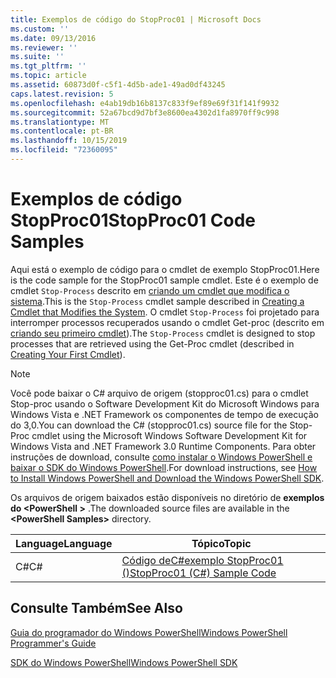 ```yaml
---
title: Exemplos de código do StopProc01 | Microsoft Docs
ms.custom: ''
ms.date: 09/13/2016
ms.reviewer: ''
ms.suite: ''
ms.tgt_pltfrm: ''
ms.topic: article
ms.assetid: 60873d0f-c5f1-4d5b-ade1-49ad0df43245
caps.latest.revision: 5
ms.openlocfilehash: e4ab19db16b8137c833f9ef89e69f31f141f9932
ms.sourcegitcommit: 52a67bcd9d7bf3e8600ea4302d1fa8970ff9c998
ms.translationtype: MT
ms.contentlocale: pt-BR
ms.lasthandoff: 10/15/2019
ms.locfileid: "72360095"
---
```

# <a name="stopproc01-code-samples"></a><span data-ttu-id="83c2c-102">Exemplos de código StopProc01</span><span class="sxs-lookup"><span data-stu-id="83c2c-102">StopProc01 Code Samples</span></span>

<span data-ttu-id="83c2c-103">Aqui está o exemplo de código para o cmdlet de exemplo StopProc01.</span><span class="sxs-lookup"><span data-stu-id="83c2c-103">Here is the code sample for the StopProc01 sample cmdlet.</span></span> <span data-ttu-id="83c2c-104">Este é o exemplo de cmdlet `Stop-Process` descrito em [criando um cmdlet que modifica o sistema](../cmdlet/creating-a-cmdlet-that-modifies-the-system.md).</span><span class="sxs-lookup"><span data-stu-id="83c2c-104">This is the `Stop-Process` cmdlet sample described in [Creating a Cmdlet that Modifies the System](../cmdlet/creating-a-cmdlet-that-modifies-the-system.md).</span></span> <span data-ttu-id="83c2c-105">O cmdlet `Stop-Process` foi projetado para interromper processos recuperados usando o cmdlet Get-proc (descrito em [criando seu primeiro cmdlet](../cmdlet/creating-a-cmdlet-without-parameters.md)).</span><span class="sxs-lookup"><span data-stu-id="83c2c-105">The `Stop-Process` cmdlet is designed to stop processes that are retrieved using the Get-Proc cmdlet (described in [Creating Your First Cmdlet](../cmdlet/creating-a-cmdlet-without-parameters.md)).</span></span>

> [!NOTE]
> <span data-ttu-id="83c2c-106">Você pode baixar o C# arquivo de origem (stopproc01.cs) para o cmdlet Stop-proc usando o Software Development Kit do Microsoft Windows para Windows Vista e .NET Framework os componentes de tempo de execução do 3,0.</span><span class="sxs-lookup"><span data-stu-id="83c2c-106">You can download the C# (stopproc01.cs) source file for the Stop-Proc cmdlet using the Microsoft Windows Software Development Kit for Windows Vista and .NET Framework 3.0 Runtime Components.</span></span> <span data-ttu-id="83c2c-107">Para obter instruções de download, consulte [como instalar o Windows PowerShell e baixar o SDK do Windows PowerShell](/powershell/developer/installing-the-windows-powershell-sdk).</span><span class="sxs-lookup"><span data-stu-id="83c2c-107">For download instructions, see [How to Install Windows PowerShell and Download the Windows PowerShell SDK](/powershell/developer/installing-the-windows-powershell-sdk).</span></span>
>
> <span data-ttu-id="83c2c-108">Os arquivos de origem baixados estão disponíveis no diretório de **exemplos do \<PowerShell >** .</span><span class="sxs-lookup"><span data-stu-id="83c2c-108">The downloaded source files are available in the **\<PowerShell Samples>** directory.</span></span>

|<span data-ttu-id="83c2c-109">Language</span><span class="sxs-lookup"><span data-stu-id="83c2c-109">Language</span></span>|<span data-ttu-id="83c2c-110">Tópico</span><span class="sxs-lookup"><span data-stu-id="83c2c-110">Topic</span></span>|
|--------------|-----------|
|<span data-ttu-id="83c2c-111">C#</span><span class="sxs-lookup"><span data-stu-id="83c2c-111">C#</span></span>|[<span data-ttu-id="83c2c-112">Código deC#exemplo StopProc01 ()</span><span class="sxs-lookup"><span data-stu-id="83c2c-112">StopProc01 (C#) Sample Code</span></span>](./stopproc01-csharp-sample-code.md)|

## <a name="see-also"></a><span data-ttu-id="83c2c-113">Consulte Também</span><span class="sxs-lookup"><span data-stu-id="83c2c-113">See Also</span></span>

[<span data-ttu-id="83c2c-114">Guia do programador do Windows PowerShell</span><span class="sxs-lookup"><span data-stu-id="83c2c-114">Windows PowerShell Programmer's Guide</span></span>](./windows-powershell-programmer-s-guide.md)

[<span data-ttu-id="83c2c-115">SDK do Windows PowerShell</span><span class="sxs-lookup"><span data-stu-id="83c2c-115">Windows PowerShell SDK</span></span>](../windows-powershell-reference.md)